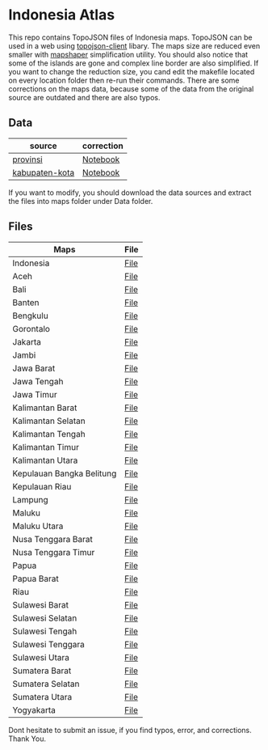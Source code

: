 # Indonesia Atlas

This repo contains TopoJSON files of Indonesia maps. TopoJSON can be used in a web using [topojson-client](https://github.com/topojson/topojson-client) libary. The maps size are reduced even smaller with [mapshaper](https://github.com/mbloch/mapshaper/) simplification utility. You should also notice that some of the islands are gone and complex line border are also simplified. If you want to change the reduction size, you cand edit the makefile located on every location folder then re-run their commands.
There are some corrections on the maps data, because some of the data from the original source are outdated and there are also typos.

## Data
| source | correction |
| ----------- | ---------- |
| [provinsi](http://www.diva-gis.org/gdata) | [Notebook](kabupaten-kota/Data/map_data_correction.ipynb)
| [kabupaten-kota](http://www.gispedia.com/2016/06/download-shp-indonesia-level-kota-kabupaten.html) | [Notebook](provinsi/Data/map_data_correction.ipynb)|

If you want to modify, you should download the data sources and extract the files into maps folder under Data folder.

## Files
| Maps | File |
| -------- | ---- |
| Indonesia |[File](provinsi/provinces-simplified-topo.json)|
| Aceh | [File](kabupaten-kota/Aceh/aceh-simplified-topo.json) |
| Bali | [File](kabupaten-kota/Bali/bali-simplified-topo.json) |
| Banten | [File](kabupaten-kota/Banten/banten-simplified-topo.json) |
| Bengkulu | [File](kabupaten-kota/Bengkulu/bengkulu-simplified-topo.json) |
| Gorontalo | [File](kabupaten-kota/Gorontalo/gorontalo-simplified-topo.json) |
| Jakarta | [File](kabupaten-kota/Jakarta/jakarta-simplified-topo.json) |
| Jambi | [File](kabupaten-kota/Jambi/jambi-simplified-topo.json) |
| Jawa Barat | [File](kabupaten-kota/Jawa%20Barat/jawa-barat-simplified-topo.json) |
| Jawa Tengah | [File](kabupaten-kota/Jawa%20Tengah/jawa-tengah-simplified-topo.json) |
| Jawa Timur | [File](kabupaten-kota/Jawa%20Timur/jawa-timur-simplified-topo.json) |
| Kalimantan Barat | [File](kabupaten-kota/Kalimantan%20Barat/kalimantan-barat-simplified-topo.json) |
| Kalimantan Selatan | [File](kabupaten-kota/Kalimantan%20Selatan/kalimantan-selatan-simplified-topo.json) |
| Kalimantan Tengah | [File](kabupaten-kota/Kalimantan%20Tengah/kalimantan-tengah-simplified-topo.json) |
| Kalimantan Timur | [File](kabupaten-kota/Kalimantan%20Timur/kalimantan-timur-simplified-topo.json) |
| Kalimantan Utara | [File](kabupaten-kota/Kalimantan%20Utara/kalimantan-utara-simplified-topo.json) |
| Kepulauan Bangka Belitung | [File](kabupaten-kota/Kepulauan%20Bangka%20Belitung/kepulauan-bangka-belitung-simplified-topo.json) |
| Kepulauan Riau | [File](kabupaten-kota/Kepulauan%20Riau/kepulauan-riau-simplified-topo.json) |
| Lampung | [File](kabupaten-kota/Lampung/lampung-simplified-topo.json) |
| Maluku | [File](kabupaten-kota/Maluku/maluku-simplified-topo.json) |
| Maluku Utara | [File](kabupaten-kota/Maluku%20Utara/maluku-utara-simplified-topo.json) |
| Nusa Tenggara Barat | [File](kabupaten-kota/Nusa%20Tenggara%20Barat/nusa-tenggara-barat-simplified-topo.json) |
| Nusa Tenggara Timur | [File](kabupaten-kota/Nusa%20Tenggara%20Timur/nusa-tenggara-timur-simplified-topo.json) |
| Papua | [File](kabupaten-kota/Papua/papua-simplified-topo.json) |
| Papua Barat | [File](kabupaten-kota/Papua%20Barat/papua-barat-simplified-topo.json) |
| Riau | [File](kabupaten-kota/Riau/riau-simplified-topo.json) |
| Sulawesi Barat | [File](kabupaten-kota/Sulawesi%20Barat/sulawesi-barat-simplified-topo.json) |
| Sulawesi Selatan | [File](kabupaten-kota/Sulawesi%20Selatan/sulawesi-selatan-simplified-topo.json) |
| Sulawesi Tengah | [File](kabupaten-kota/Sulawesi%20Tengah/sulawesi-tengah-simplified-topo.json) |
| Sulawesi Tenggara | [File](kabupaten-kota/Sulawesi%20Tenggara/sulawesi-tenggara-simplified-topo.json) |
| Sulawesi Utara | [File](kabupaten-kota/Sulawesi%20Utara/sulawesi-utara-simplified-topo.json) |
| Sumatera Barat | [File](kabupaten-kota/Sumatera%20Barat/sumatera-barat-simplified-topo.json) |
| Sumatera Selatan | [File](kabupaten-kota/Sumatera%20Selatan/sumatera-selatan-simplified-topo.json) |
| Sumatera Utara | [File](kabupaten-kota/Sumatera%20Utara/sumatera-utara-simplified-topo.json) |
| Yogyakarta | [File](kabupaten-kota/Yogyakarta/yogyakarta-simplified-topo.json) |

Dont hesitate to submit an issue, if you find typos, error, and corrections. Thank You.
